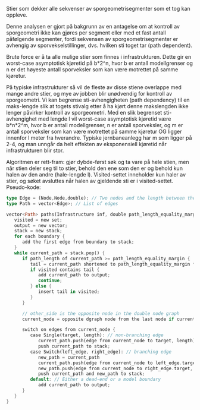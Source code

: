 Stier som dekker alle sekvenser av sporgeometrisegmenter som et tog kan oppleve.

Denne analysen er gjort på bakgrunn av en antagelse om at kontroll av sporgeometri 
ikke kan gjøres per segment eller med et fast antall påfølgende segmenter, fordi 
sekvensen av sporgeometrisegmenter er avhengig av sporvekselstillinger, dvs. 
hvilken sti toget tar (path dependent).

Brute force er å ta alle mulige stier som finnes i infrastrukturen. Dette
gir en worst-case asymptotisk kjøretid på b\*2^n, hvor b er antall modellgrenser
og n er det høyeste antall sporveksler som kan være motrettet på samme kjøretur.

På typiske infrastrukturer så vil de fleste av disse stiene overlappe med mange
andre stier, og mye av jobben blir unødvendig for kontroll av sporgeometri. 
Vi kan begrense sti-avhengigheten (path dependency) til en maks-lengde slik at
togets stivalg etter å ha kjørt denne makslengden ikke lenger påvirker kontroll
av sporgeometri. Med en slik begrenset sti-avhengighet med lengde l vil
worst-case asymptotisk kjøretid være b\*n\*2^m, hvor b er antall modellgrenser,
n er antall sporveksler, og m er antall sporveksler som kan være motrettet
på samme kjøretur OG ligger innenfor l meter fra hverandre. Typiske
jernbaneanlegg har m som ligger på 2-4, og man unngår da helt effekten av 
eksponensiell kjøretid når infrastrukturen blir stor.


Algoritmen er rett-fram: gjør dybde-først søk og ta vare på hele stien, men 
når stien deler seg til to stier, behold den ene som den er og behold kun 
halen av den andre (hale-lengde l). Visited-settet inneholder kun haler av 
stier, og søket avsluttes når halen av gjeldende sti er i visited-settet.
Pseudo-kode:

```rust
type Edge = (Node,Node,double); // Two nodes and the length between them.
type Path = vector<Edge>; // List of edges

vector<Path> paths(Infrastructure inf, double path_length_equality_margin) {
   visited = new set;
   output = new vector;
   stack = new stack;
   for each boundary {
      add the first edge from boundary to stack;
   }
   while current_path = stack.pop() {
      if path_length of current_path >= path_length_equality_margin {
         tail = current_path shortened to path_length_equality_margin from the end;
         if visited contains tail {
            add current_path to output;
            continue;
         } else {
            insert tail in visited;
         }
      }

      // other_side is the opposite node in the double node graph
      current_node = opposite dgraph node from the last node if current_path;

      switch on edges from current_node {
         case Single(target, length): // non-branching edge
            current_path.push(edge from current_node to target, length)
            push current_path to stack;
         case Switch(left_edge, right_edge): // branching edge
            new_path = current_path
            current_path.push(edge from current_node to left_edge.target, left_edge.length);
            new_path.push(edge from current_node to right_edge.target, right_edge.length);
            push current_path and new_path to stack;
         default: // Either a dead-end or a model boundary
            add current_path to output;
      }
   }
}

```
